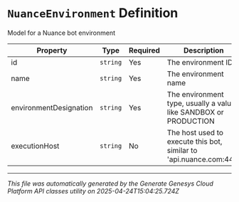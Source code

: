 # `NuanceEnvironment` Definition

Model for a Nuance bot environment

| Property | Type | Required | Description |
|----------|------|----------|-------------|
| id | `string` | Yes | The environment ID |
| name | `string` | Yes | The environment name |
| environmentDesignation | `string` | Yes | The environment type, usually a value like SANDBOX or PRODUCTION |
| executionHost | `string` | No | The host used to execute this bot, similar to 'api.nuance.com:443' |

---

*This file was automatically generated by the Generate Genesys Cloud Platform API classes utility on 2025-04-24T15:04:25.724Z*